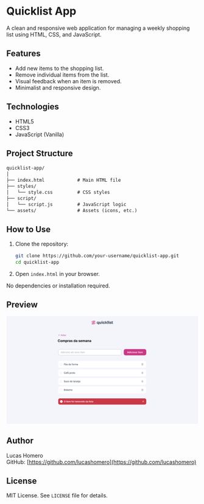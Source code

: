 # Quicklist App

A clean and responsive web application for managing a weekly shopping list using HTML, CSS, and JavaScript.

## Features

- Add new items to the shopping list.
- Remove individual items from the list.
- Visual feedback when an item is removed.
- Minimalist and responsive design.

## Technologies

- HTML5
- CSS3
- JavaScript (Vanilla)

## Project Structure

```
quicklist-app/
│
├── index.html            # Main HTML file
├── styles/
│   └── style.css         # CSS styles
├── script/
│   └── script.js         # JavaScript logic
└── assets/               # Assets (icons, etc.)
```

## How to Use

1. Clone the repository:

   ```bash
   git clone https://github.com/your-username/quicklist-app.git
   cd quicklist-app
   ```

2. Open `index.html` in your browser.

No dependencies or installation required.

## Preview

![Quicklist App Screenshot](./Projeto.png)

## Author

Lucas Homero  
GitHub: [https://github.com/lucashomero](https://github.com/lucashomero)

## License

MIT License. See `LICENSE` file for details.
